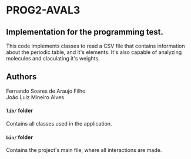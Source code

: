 # PROG2-AVAL3

## Implementation for the programming test.
This code implements classes to read a CSV file that contains information about the periodic table, and it's elements. It's also capable of analyzing molecules and claculating
it's weights.

## Authors
Fernando Soares de Araujo Filho <br>
João Luiz Mineiro Alves <br>

#### ```lib/``` folder

Contains all classes used in the application.

#### ```bin/``` folder

Contains the project's main file, where all interactions are made.
